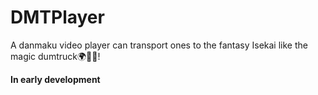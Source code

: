 # DMTPlayer

A danmaku video player can transport ones to the fantasy Isekai like the magic dumtruck🌍🚚✨!

**In early development**
